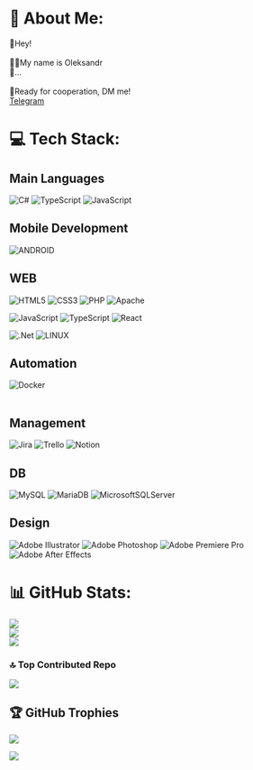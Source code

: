 # 💫 About Me:
👋Hey!<br><br>
👨‍💻My name is Oleksandr<br>
📱...<br><br>
💸Ready for cooperation, DM me!<br>
[Telegram](https://t.me/abkillio)

# 💻 Tech Stack:


## Main Languages
![C#](https://img.shields.io/badge/c%23-%23239120.svg?style=for-the-badge&logo=c-sharp&logoColor=white)
![TypeScript](https://img.shields.io/badge/typescript-%23007ACC.svg?style=for-the-badge&logo=typescript&logoColor=white)
![JavaScript](https://img.shields.io/badge/javascript-%23323330.svg?style=for-the-badge&logo=javascript&logoColor=%23F7DF1E)
</br>

## Mobile Development
![ANDROID](https://img.shields.io/badge/android-%2320232a.svg?style=for-the-badge&logo=android&logoColor=%a4c639)
</br>

## WEB
![HTML5](https://img.shields.io/badge/html5-%23E34F26.svg?style=for-the-badge&logo=html5&logoColor=white)
![CSS3](https://img.shields.io/badge/css3-%231572B6.svg?style=for-the-badge&logo=css3&logoColor=white)
![PHP](https://img.shields.io/badge/php-%23777BB4.svg?style=for-the-badge&logo=php&logoColor=white)
![Apache](https://img.shields.io/badge/apache-%23D42029.svg?style=for-the-badge&logo=apache&logoColor=white)
</br>

![JavaScript](https://img.shields.io/badge/javascript-%23323330.svg?style=for-the-badge&logo=javascript&logoColor=%23F7DF1E)
![TypeScript](https://img.shields.io/badge/typescript-%23007ACC.svg?style=for-the-badge&logo=typescript&logoColor=white)
![React](https://img.shields.io/badge/react-%2320232a.svg?style=for-the-badge&logo=react&logoColor=%2361DAFB)
</br>


![.Net](https://img.shields.io/badge/.NET-5C2D91?style=for-the-badge&logo=.net&logoColor=white)
![LINUX](https://img.shields.io/badge/Linux-FCC624?style=for-the-badge&logo=linux&logoColor=black)
</br>

## Automation
![Docker](https://img.shields.io/badge/docker-%230db7ed.svg?style=for-the-badge&logo=docker&logoColor=white)  
</br>

## Management
![Jira](https://img.shields.io/badge/jira-%230A0FFF.svg?style=for-the-badge&logo=jira&logoColor=white)
![Trello](https://img.shields.io/badge/Trello-%23026AA7.svg?style=for-the-badge&logo=Trello&logoColor=white)
![Notion](https://img.shields.io/badge/Notion-%23000000.svg?style=for-the-badge&logo=notion&logoColor=white)
</br>

## DB
![MySQL](https://img.shields.io/badge/mysql-%2300f.svg?style=for-the-badge&logo=mysql&logoColor=white)
![MariaDB](https://img.shields.io/badge/MariaDB-003545?style=for-the-badge&logo=mariadb&logoColor=white)
![MicrosoftSQLServer](https://img.shields.io/badge/Microsoft%20SQL%20Sever-CC2927?style=for-the-badge&logo=microsoft%20sql%20server&logoColor=white)
</br>

## Design
![Adobe Illustrator](https://img.shields.io/badge/adobeillustrator-%23FF9A00.svg?style=for-the-badge&logo=adobeillustrator&logoColor=white) 
![Adobe Photoshop](https://img.shields.io/badge/adobephotoshop-%2331A8FF.svg?style=for-the-badge&logo=adobephotoshop&logoColor=white) 
![Adobe Premiere Pro](https://img.shields.io/badge/Adobe%20Premiere%20Pro-9999FF.svg?style=for-the-badge&logo=Adobe%20Premiere%20Pro&logoColor=white) 
![Adobe After Effects](https://img.shields.io/badge/Adobe%20After%20Effects-9999FF.svg?style=for-the-badge&logo=Adobe%20After%20Effects&logoColor=white) 
</br>


# 📊 GitHub Stats:
![](https://github-readme-stats.vercel.app/api?username=OleksandrBohatyrov&theme=dark&hide_border=false&include_all_commits=true&count_private=true)<br/>
![](https://github-readme-streak-stats.herokuapp.com/?user=OleksandrBohatyrov&theme=dark&hide_border=false)<br/>
![](https://github-readme-stats.vercel.app/api/top-langs/?username=OleksandrBohatyrov&theme=dark&hide_border=false&include_all_commits=true&count_private=true&layout=compact)


### 🔝 Top Contributed Repo
![](https://github-contributor-stats.vercel.app/api?username=OleksandrBohatyrov&limit=5&theme=dracula&combine_all_yearly_contributions=true)


## 🏆 GitHub Trophies
![](https://github-profile-trophy.vercel.app/?username=OleksandrBohatyrov&theme=dracula&no-frame=true&no-bg=false&margin-w=4)


[![](https://visitcount.itsvg.in/api?id=shenkns&icon=0&color=10)](https://visitcount.itsvg.in)

